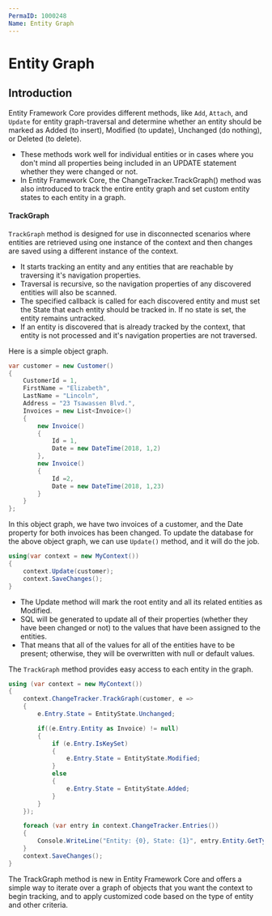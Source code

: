 ```yaml
---
PermaID: 1000248
Name: Entity Graph
---
```


# Entity Graph

## Introduction

Entity Framework Core provides different methods, like `Add`, `Attach`, and `Update` for entity graph-traversal and determine whether an entity should be marked as Added (to insert), Modified (to update), Unchanged (do nothing), or Deleted (to delete).

 - These methods work well for individual entities or in cases where you don't mind all properties being included in an UPDATE statement whether they were changed or not.
 - In Entity Framework Core, the ChangeTracker.TrackGraph() method was also introduced to track the entire entity graph and set custom entity states to each entity in a graph.

#### TrackGraph

`TrackGraph` method is designed for use in disconnected scenarios where entities are retrieved using one instance of the context and then changes are saved using a different instance of the context.

 - It starts tracking an entity and any entities that are reachable by traversing it's navigation properties. 
 - Traversal is recursive, so the navigation properties of any discovered entities will also be scanned. 
 - The specified callback is called for each discovered entity and must set the State that each entity should be tracked in. If no state is set, the entity remains untracked.
 - If an entity is discovered that is already tracked by the context, that entity is not processed and it's navigation properties are not traversed.

Here is a simple object graph.


```csharp
var customer = new Customer()
{
    CustomerId = 1,
    FirstName = "Elizabeth",
    LastName = "Lincoln",
    Address = "23 Tsawassen Blvd.",
    Invoices = new List<Invoice>()
    {
        new Invoice()
        {
            Id = 1,
            Date = new DateTime(2018, 1,2)
        },
        new Invoice()
        {
            Id =2,
            Date = new DateTime(2018, 1,23)
        }
    }
};
```

In this object graph, we have two invoices of a customer, and the Date property for both invoices has been changed. To update the database for the above object graph, we can use `Update()` method, and it will do the job. 


```csharp
using(var context = new MyContext())
{
    context.Update(customer);
    context.SaveChanges();
}
```

 - The Update method will mark the root entity and all its related entities as Modified. 
 - SQL will be generated to update all of their properties (whether they have been changed or not) to the values that have been assigned to the entities. 
 - That means that all of the values for all of the entities have to be present; otherwise, they will be overwritten with null or default values.

The `TrackGraph` method provides easy access to each entity in the graph.


```csharp
using (var context = new MyContext())
{
    context.ChangeTracker.TrackGraph(customer, e =>
    {
        e.Entry.State = EntityState.Unchanged;

        if((e.Entry.Entity as Invoice) != null)
        {
            if (e.Entry.IsKeySet)
            {
                e.Entry.State = EntityState.Modified;
            }
            else
            {
                e.Entry.State = EntityState.Added;
            }
        }
    });

    foreach (var entry in context.ChangeTracker.Entries())
    {
        Console.WriteLine("Entity: {0}, State: {1}", entry.Entity.GetType().Name, entry.State.ToString());
    }
    context.SaveChanges();
}
```

The TrackGraph method is new in Entity Framework Core and offers a simple way to iterate over a graph of objects that you want the context to begin tracking, and to apply customized code based on the type of entity and other criteria.
